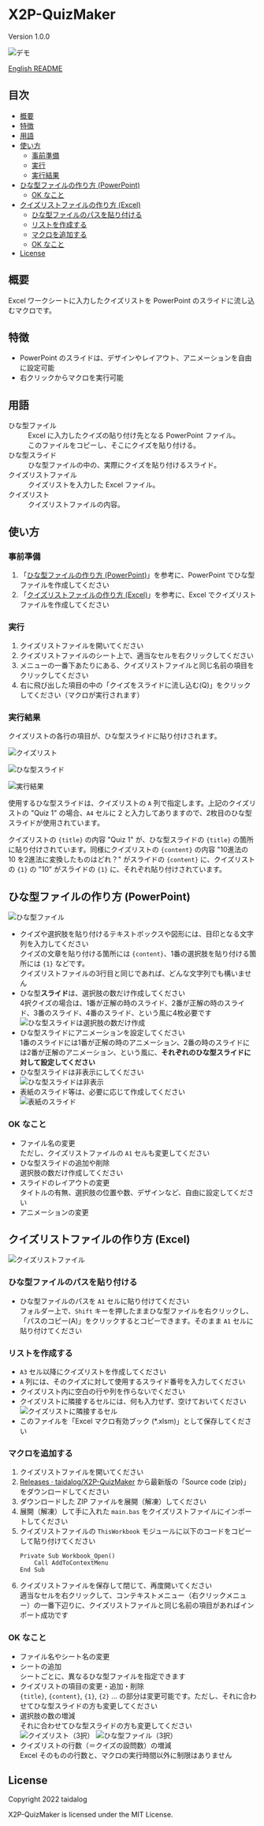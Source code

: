 # X2P-QuizMaker

Version 1.0.0

![デモ](https://github.com/taidalog/X2P-QuizMaker/blob/images/image/demo.gif)

[English README](README.md)


## 目次

- [概要](#%e6%a6%82%e8%a6%81)
- [特徴](#%e7%89%b9%e5%be%b4)
- [用語](#%e7%94%a8%e8%aa%9e)
- [使い方](#%e4%bd%bf%e3%81%84%e6%96%b9)
    - [事前準備](#%e4%ba%8b%e5%89%8d%e6%ba%96%e5%82%99)
    - [実行](#%e5%ae%9f%e8%a1%8c)
    - [実行結果](#%e5%ae%9f%e8%a1%8c%e7%b5%90%e6%9e%9c)
- [ひな型ファイルの作り方 (PowerPoint)](#%e3%81%b2%e3%81%aa%e5%9e%8b%e3%83%95%e3%82%a1%e3%82%a4%e3%83%ab%e3%81%ae%e4%bd%9c%e3%82%8a%e6%96%b9-powerpoint)
    - [OK なこと](#ok-%e3%81%aa%e3%81%93%e3%81%a8)
- [クイズリストファイルの作り方 (Excel)](#%e3%82%af%e3%82%a4%e3%82%ba%e3%83%aa%e3%82%b9%e3%83%88%e3%83%95%e3%82%a1%e3%82%a4%e3%83%ab%e3%81%ae%e4%bd%9c%e3%82%8a%e6%96%b9-excel)
    - [ひな型ファイルのパスを貼り付ける](#%e3%81%b2%e3%81%aa%e5%9e%8b%e3%83%95%e3%82%a1%e3%82%a4%e3%83%ab%e3%81%ae%e3%83%91%e3%82%b9%e3%82%92%e8%b2%bc%e3%82%8a%e4%bb%98%e3%81%91%e3%82%8b)
    - [リストを作成する](#%e3%83%aa%e3%82%b9%e3%83%88%e3%82%92%e4%bd%9c%e6%88%90%e3%81%99%e3%82%8b)
    - [マクロを追加する](#%e3%83%9e%e3%82%af%e3%83%ad%e3%82%92%e8%bf%bd%e5%8a%a0%e3%81%99%e3%82%8b)
    - [OK なこと](#ok-%e3%81%aa%e3%81%93%e3%81%a8-1)
- [License](#license)


## 概要

Excel ワークシートに入力したクイズリストを PowerPoint のスライドに流し込むマクロです。


## 特徴

- PowerPoint のスライドは、デザインやレイアウト、アニメーションを自由に設定可能
- 右クリックからマクロを実行可能


## 用語

<dl>
  <dt>ひな型ファイル</dt>
  <dd>Excel に入力したクイズの貼り付け先となる PowerPoint ファイル。<br>このファイルをコピーし、そこにクイズを貼り付ける。</dd>
  <dt>ひな型スライド</dt>
  <dd>ひな型ファイルの中の、実際にクイズを貼り付けるスライド。</dd>
  <dt>クイズリストファイル</dt>
  <dd>クイズリストを入力した Excel ファイル。</dd>
  <dt>クイズリスト</dt>
  <dd>クイズリストファイルの内容。</dd>
</dl>


## 使い方


### 事前準備

1. 「[ひな型ファイルの作り方 (PowerPoint)](#%e3%81%b2%e3%81%aa%e5%9e%8b%e3%83%95%e3%82%a1%e3%82%a4%e3%83%ab%e3%81%ae%e4%bd%9c%e3%82%8a%e6%96%b9-powerpoint)」を参考に、PowerPoint でひな型ファイルを作成してください
1. 「[クイズリストファイルの作り方 (Excel)](#%e3%82%af%e3%82%a4%e3%82%ba%e3%83%aa%e3%82%b9%e3%83%88%e3%83%95%e3%82%a1%e3%82%a4%e3%83%ab%e3%81%ae%e4%bd%9c%e3%82%8a%e6%96%b9-excel)」を参考に、Excel でクイズリストファイルを作成してください


### 実行

1. クイズリストファイルを開いてください
1. クイズリストファイルのシート上で、適当なセルを右クリックしてください
1. メニューの一番下あたりにある、クイズリストファイルと同じ名前の項目をクリックしてください
1. 右に飛び出した項目の中の「クイズをスライドに流し込む(Q)」をクリックしてください（マクロが実行されます）


### 実行結果

クイズリストの各行の項目が、ひな型スライドに貼り付けされます。

![クイズリスト](https://github.com/taidalog/X2P-QuizMaker/blob/images/image/X2P_excel_quiz_1.png)

![ひな型スライド](https://github.com/taidalog/X2P-QuizMaker/blob/images/image/X2P_ppt_1.png)

![実行結果](https://github.com/taidalog/X2P-QuizMaker/blob/images/image/X2P_result.png)

使用するひな型スライドは、クイズリストの `A` 列で指定します。上記のクイズリストの "Quiz 1" の場合、`A4` セルに 2 と入力してありますので、2枚目のひな型スライドが使用されています。

クイズリストの `{title}` の内容 "Quiz 1" が、ひな型スライドの `{title}` の箇所に貼り付けされています。同様にクイズリストの `{content}` の内容 "10進法の 10 を2進法に変換したものはどれ？" がスライドの `{content}` に、クイズリストの `{1}` の "10" がスライドの `{1}` に、それぞれ貼り付けされています。


## ひな型ファイルの作り方 (PowerPoint)

![ひな型ファイル](https://github.com/taidalog/X2P-QuizMaker/blob/images/image/X2P_ppt_1.png)

- クイズや選択肢を貼り付けるテキストボックスや図形には、目印となる文字列を入力してください  
    クイズの文章を貼り付ける箇所には `{content}`、1番の選択肢を貼り付ける箇所には `{1}` などです。  
    クイズリストファイルの3行目と同じであれば、どんな文字列でも構いません
- ひな型**スライド**は、選択肢の数だけ作成してください  
    4択クイズの場合は、1番が正解の時のスライド、2番が正解の時のスライド、3番のスライド、4番のスライド、という風に4枚必要です  
    ![ひな型スライドは選択肢の数だけ作成](https://github.com/taidalog/X2P-QuizMaker/blob/images/image/X2P_ppt_1_slides_for_answers.png)
- ひな型スライドにアニメーションを設定してください  
    1番のスライドには1番が正解の時のアニメーション、2番の時のスライドには2番が正解のアニメーション、という風に、**それぞれのひな型スライドに対して設定してください**
- ひな型スライドは非表示にしてください  
    ![ひな型スライドは非表示](https://github.com/taidalog/X2P-QuizMaker/blob/images/image/X2P_ppt_1_invisible.png)
- 表紙のスライド等は、必要に応じて作成してください  
    ![表紙のスライド](https://github.com/taidalog/X2P-QuizMaker/blob/images/image/X2P_ppt_1b_title.png)


### OK なこと

- ファイル名の変更  
    ただし、クイズリストファイルの `A1` セルも変更してください
- ひな型スライドの追加や削除  
    選択肢の数だけ作成してください
- スライドのレイアウトの変更  
    タイトルの有無、選択肢の位置や数、デザインなど、自由に設定してください
- アニメーションの変更


## クイズリストファイルの作り方 (Excel)

![クイズリストファイル](https://github.com/taidalog/X2P-QuizMaker/blob/images/image/X2P_excel.png)


### ひな型ファイルのパスを貼り付ける

- ひな型ファイルのパスを `A1` セルに貼り付けてください  
    フォルダー上で、`Shift` キーを押したままひな型ファイルを右クリックし、「パスのコピー(A)」をクリックするとコピーできます。そのまま `A1` セルに貼り付けてください  


### リストを作成する

- `A3` セル以降にクイズリストを作成してください
- `A` 列には、そのクイズに対して使用するスライド番号を入力してください  
- クイズリスト内に空白の行や列を作らないでください
- クイズリストに隣接するセルには、何も入力せず、空けておいてください  
    ![クイズリストに隣接するセル](https://github.com/taidalog/X2P-QuizMaker/blob/images/image/X2P_excel_keep_blank.png)
- このファイルを「Excel マクロ有効ブック (*.xlsm)」として保存してください


### マクロを追加する

1. クイズリストファイルを開いてください
1. [Releases · taidalog/X2P-QuizMaker](https://github.com/taidalog/X2P-QuizMaker/releases) から最新版の「Source code (zip)」をダウンロードしてください
1. ダウンロードした ZIP ファイルを展開（解凍）してください
1. 展開（解凍）して手に入れた `main.bas` をクイズリストファイルにインポートしてください
1. クイズリストファイルの `ThisWorkbook` モジュールに以下のコードをコピーして貼り付けてください  
    ```
    Private Sub Workbook_Open()
        Call AddToContextMenu
    End Sub
    ```
1. クイズリストファイルを保存して閉じて、再度開いてください  
    適当なセルを右クリックして、コンテキストメニュー（右クリックメニュー）の一番下辺りに、クイズリストファイルと同じ名前の項目があればインポート成功です


### OK なこと

- ファイル名やシート名の変更
- シートの追加  
    シートごとに、異なるひな型ファイルを指定できます
- クイズリストの項目の変更・追加・削除  
    `{title}`, `{content}`, `{1}`, `{2}` ... の部分は変更可能です。ただし、それに合わせてひな型スライドの方も変更してください
- 選択肢の数の増減  
    それに合わせてひな型スライドの方も変更してください  
    ![クイズリスト（3択）](https://github.com/taidalog/X2P-QuizMaker/blob/images/image/X2P_excel_2.png)
    ![ひな型ファイル（3択）](https://github.com/taidalog/X2P-QuizMaker/blob/images/image/X2P_ppt_2b.png)
- クイズリストの行数（＝クイズの設問数）の増減  
    Excel そのものの行数と、マクロの実行時間以外に制限はありません


## License

Copyright 2022 taidalog

X2P-QuizMaker is licensed under the MIT License.
